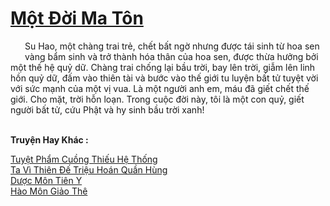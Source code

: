 <a href="https://truyentiki.com/mot-doi-ma-ton.33454/" title="Một Đời Ma Tôn"><h1>Một Đời Ma Tôn</h1></a><div style="display:table"><img align="right" style="float: left; padding: 10px;" src="https://truyentiki.com/images/story/200x260/33454.jpg" alt="">Su Hao, một chàng trai trẻ, chết bất ngờ nhưng được tái sinh từ hoa sen vàng bẩm sinh và trở thành hóa thân của hoa sen, được thừa hưởng bởi một thế hệ quỷ dữ. Chàng trai chống lại bầu trời, bay lên trời, giẫm lên linh hồn quỷ dữ, đấm vào thiên tài và bước vào thế giới tu luyện bất tử tuyệt vời với sức mạnh của một vị vua. Là một người anh em, máu đã giết chết thế giới. Cho mặt, trời hỗn loạn. Trong cuộc đời này, tôi là một con quỷ, giết người bất tử, cứu Phật và hy sinh bầu trời xanh!</div><p><br><b>Truyện Hay Khác :</b></p><a href="https://truyentiki.com/tuyet-pham-cuong-thieu-he-thong.33453/" alt="Tuyệt Phẩm Cuồng Thiếu Hệ Thống">Tuyệt Phẩm Cuồng Thiếu Hệ Thống</a><br/><a href="https://github.com/nownovels/top500/tree/master/truyenhay/33844/" alt="Ta Vì Thiên Đế Triệu Hoán Quần Hùng">Ta Vì Thiên Đế Triệu Hoán Quần Hùng</a><br/><a href="https://github.com/nownovels/top500/tree/master/truyenhay/33948/" alt="Dược Môn Tiên Y">Dược Môn Tiên Y</a><br/><a href="https://www.wattpad.com/story/227739290-ho-mn-gio-th" alt="Hào Môn Giảo Thê">Hào Môn Giảo Thê</a><br/>